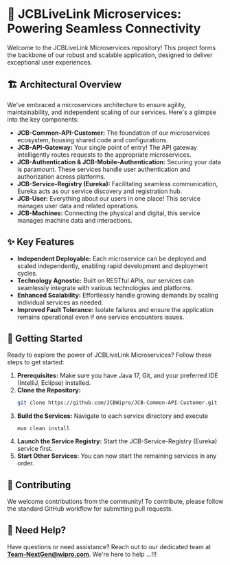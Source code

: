 # 🚀 JCBLiveLink Microservices: Powering Seamless Connectivity
Welcome to the JCBLiveLink Microservices repository! This project forms the backbone of our robust and scalable application, designed to deliver exceptional user experiences.

## 🏗️ Architectural Overview
We've embraced a microservices architecture to ensure agility, maintainability, and independent scaling of our services. Here's a glimpse into the key components:

* **JCB-Common-API-Customer:** The foundation of our microservices ecosystem, housing shared code and configurations.
* **JCB-API-Gateway:** Your single point of entry! The API gateway intelligently routes requests to the appropriate microservices.
* **JCB-Authentication & JCB-Mobile-Authentication:**  Securing your data is paramount. These services handle user authentication and authorization across platforms.
* **JCB-Service-Registry (Eureka):**  Facilitating seamless communication, Eureka acts as our service discovery and registration hub.
* **JCB-User:**  Everything about our users in one place! This service manages user data and related operations.
* **JCB-Machines:**  Connecting the physical and digital, this service manages machine data and interactions.

##  ✨ Key Features
* **Independent Deployable:**  Each microservice can be deployed and scaled independently, enabling rapid development and deployment cycles.
* **Technology Agnostic:**  Built on RESTful APIs, our services can seamlessly integrate with various technologies and platforms.
* **Enhanced Scalability:**  Effortlessly handle growing demands by scaling individual services as needed.
* **Improved Fault Tolerance:**  Isolate failures and ensure the application remains operational even if one service encounters issues.

## 🚀 Getting Started
Ready to explore the power of JCBLiveLink Microservices? Follow these steps to get started:

1. **Prerequisites:** Make sure you have Java 17, Git, and your preferred IDE (IntelliJ, Eclipse) installed.
2. **Clone the Repository:**
   ```bash
   git clone https://github.com/JCBWipro/JCB-Common-API-Customer.git
   ```
3. **Build the Services:** Navigate to each service directory and execute
   ```
   mvn clean install
   ```
4. **Launch the Service Registry:** Start the JCB-Service-Registry (Eureka) service first.
5. **Start Other Services:** You can now start the remaining services in any order.

##  🤝 Contributing
We welcome contributions from the community!  To contribute, please follow the standard GitHub workflow for submitting pull requests.

##  🙋 Need Help?
Have questions or need assistance? Reach out to our dedicated team at **Team-NextGen@wipro.com**. We're here to help ...!!! 